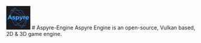 <img src="https://github.com/JonasKorte/Aspyre-Engine/raw/master/branding/Aspyre.png" alt="Aspyre Logo" width="64px"/>
# Aspyre-Engine
Aspyre Engine is an open-source, Vulkan based, 2D & 3D game engine.
